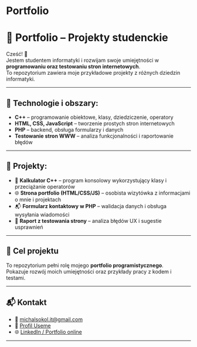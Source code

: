 # Portfolio
# 💼 Portfolio – Projekty studenckie

Cześć! 👋  
Jestem studentem informatyki i rozwijam swoje umiejętności w **programowaniu oraz testowaniu stron internetowych**.  
To repozytorium zawiera moje przykładowe projekty z różnych dziedzin informatyki.

---

## 🧠 Technologie i obszary:
- **C++** – programowanie obiektowe, klasy, dziedziczenie, operatory  
- **HTML, CSS, JavaScript** – tworzenie prostych stron internetowych  
- **PHP** – backend, obsługa formularzy i danych  
- **Testowanie stron WWW** – analiza funkcjonalności i raportowanie błędów

---

## 📁 Projekty:
- 🧮 **Kalkulator C++** – program konsolowy wykorzystujący klasy i przeciążanie operatorów  
- 🌐 **Strona portfolio (HTML/CSS/JS)** – osobista wizytówka z informacjami o mnie i projektach  
- 📬 **Formularz kontaktowy w PHP** – walidacja danych i obsługa wysyłania wiadomości  
- 🧪 **Raport z testowania strony** – analiza błędów UX i sugestie usprawnień  

---

## 🚀 Cel projektu
To repozytorium pełni rolę mojego **portfolio programistycznego**.  
Pokazuje rozwój moich umiejętności oraz przykłady pracy z kodem i testami.

---

## 📬 Kontakt
- 📧 michalsokol.it@gmail.com  
- 💼 [Profil Useme](https://useme.com/pl/)  
- 🌐 [LinkedIn / Portfolio online](#)

---
